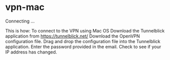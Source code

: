 # vpn-mac
Connecting ...

This is how:
To connect to the VPN using Mac OS
Download the Tunnelblick application from https://tunnelblick.net/
Download the OpenVPN configuration file.
Drag and drop the configuration file into the Tunnelblick application.
Enter the password provided in the email.
Check to see if your IP address has changed.
